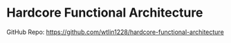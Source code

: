 # Hardcore Functional Architecture

GitHub Repo: https://github.com/wtlin1228/hardcore-functional-architecture
